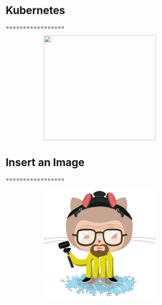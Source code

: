 # Kubernetes
=================
  <p align="center">
    <img width="300" height="280" src="1609004685014.gif">
  </p>

# Insert an Image
=================
  <p align="center">
    <img width="300" height="300" src="octopus-bb.png">
  </p>

